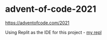 # advent-of-code-2021

https://adventofcode.com/2021

Using Replit as the IDE for this project - [my repl](https://replit.com/@BenCorneau/advent-of-code-2021)
